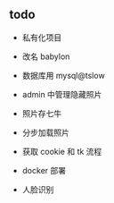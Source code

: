 ## todo

- 私有化项目
- 改名 babylon
- 数据库用 mysql@tslow
- admin 中管理隐藏照片
- 照片存七牛
- 分步加载照片


- 获取 cookie 和 tk 流程
- docker 部署
- 人脸识别
